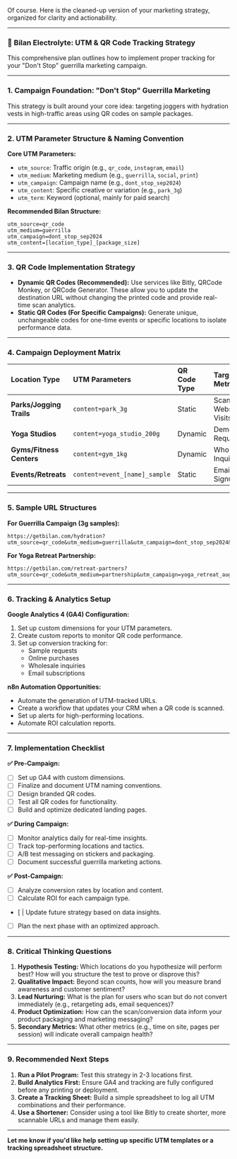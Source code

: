 Of course. Here is the cleaned-up version of your marketing strategy, organized for clarity and actionability.

***

### **🎯 Bilan Electrolyte: UTM & QR Code Tracking Strategy**

This comprehensive plan outlines how to implement proper tracking for your "Don't Stop" guerrilla marketing campaign.

---

### **1. Campaign Foundation: "Don't Stop" Guerrilla Marketing**

This strategy is built around your core idea: targeting joggers with hydration vests in high-traffic areas using QR codes on sample packages.

---

### **2. UTM Parameter Structure & Naming Convention**

**Core UTM Parameters:**
*   `utm_source`: Traffic origin (e.g., `qr_code`, `instagram`, `email`)
*   `utm_medium`: Marketing medium (e.g., `guerrilla`, `social`, `print`)
*   `utm_campaign`: Campaign name (e.g., `dont_stop_sep2024`)
*   `utm_content`: Specific creative or variation (e.g., `park_3g`)
*   `utm_term`: Keyword (optional, mainly for paid search)

**Recommended Bilan Structure:**
```
utm_source=qr_code
utm_medium=guerrilla
utm_campaign=dont_stop_sep2024
utm_content=[location_type]_[package_size]
```

---

### **3. QR Code Implementation Strategy**

*   **Dynamic QR Codes (Recommended):** Use services like Bitly, QRCode Monkey, or QRCode Generator. These allow you to update the destination URL without changing the printed code and provide real-time scan analytics.
*   **Static QR Codes (For Specific Campaigns):** Generate unique, unchangeable codes for one-time events or specific locations to isolate performance data.

---

### **4. Campaign Deployment Matrix**

| Location Type | UTM Parameters | QR Code Type | Target Metric |
| :--- | :--- | :--- | :--- |
| **Parks/Jogging Trails** | `content=park_3g` | Static | Scans → Website Visits |
| **Yoga Studios** | `content=yoga_studio_200g` | Dynamic | Demo Requests |
| **Gyms/Fitness Centers** | `content=gym_1kg` | Dynamic | Wholesale Inquiries |
| **Events/Retreats** | `content=event_[name]_sample` | Static | Email Signups |

---

### **5. Sample URL Structures**

**For Guerrilla Campaign (3g samples):**
```
https://getbilan.com/hydration?utm_source=qr_code&utm_medium=guerrilla&utm_campaign=dont_stop_sep2024&utm_content=park_3g_sample
```

**For Yoga Retreat Partnership:**
```
https://getbilan.com/retreat-partners?utm_source=qr_code&utm_medium=partnership&utm_campaign=yoga_retreat_aug2024&utm_content=haramara_200g
```

---

### **6. Tracking & Analytics Setup**

**Google Analytics 4 (GA4) Configuration:**
1.  Set up custom dimensions for your UTM parameters.
2.  Create custom reports to monitor QR code performance.
3.  Set up conversion tracking for:
    *   Sample requests
    *   Online purchases
    *   Wholesale inquiries
    *   Email subscriptions

**n8n Automation Opportunities:**
*   Automate the generation of UTM-tracked URLs.
*   Create a workflow that updates your CRM when a QR code is scanned.
*   Set up alerts for high-performing locations.
*   Automate ROI calculation reports.

---

### **7. Implementation Checklist**

**✅ Pre-Campaign:**
- [ ] Set up GA4 with custom dimensions.
- [ ] Finalize and document UTM naming conventions.
- [ ] Design branded QR codes.
- [ ] Test all QR codes for functionality.
- [ ] Build and optimize dedicated landing pages.

**✅ During Campaign:**
- [ ] Monitor analytics daily for real-time insights.
- [ ] Track top-performing locations and tactics.
- [ ] A/B test messaging on stickers and packaging.
- [ ] Document successful guerrilla marketing actions.

**✅ Post-Campaign:**
- [ ] Analyze conversion rates by location and content.
- [ ] Calculate ROI for each campaign type.
- [ | Update future strategy based on data insights.
- [ ] Plan the next phase with an optimized approach.

---

### **8. Critical Thinking Questions**

1.  **Hypothesis Testing:** Which locations do you hypothesize will perform best? How will you structure the test to prove or disprove this?
2.  **Qualitative Impact:** Beyond scan counts, how will you measure brand awareness and customer sentiment?
3.  **Lead Nurturing:** What is the plan for users who scan but do not convert immediately (e.g., retargeting ads, email sequences)?
4.  **Product Optimization:** How can the scan/conversion data inform your product packaging and marketing messaging?
5.  **Secondary Metrics:** What other metrics (e.g., time on site, pages per session) will indicate overall campaign health?

---

### **9. Recommended Next Steps**

1.  **Run a Pilot Program:** Test this strategy in 2-3 locations first.
2.  **Build Analytics First:** Ensure GA4 and tracking are fully configured before any printing or deployment.
3.  **Create a Tracking Sheet:** Build a simple spreadsheet to log all UTM combinations and their performance.
4.  **Use a Shortener:** Consider using a tool like Bitly to create shorter, more scannable URLs and manage them easily.

***

**Let me know if you'd like help setting up specific UTM templates or a tracking spreadsheet structure.**
